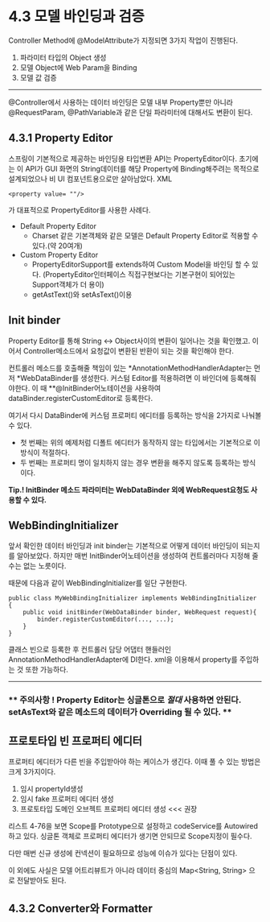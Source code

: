 4.3 모델 바인딩과 검증
================
Controller Method에 @ModelAttribute가 지정되면 3가지 작업이 진행된다.

1. 파라미터 타입의 Object 생성
2. 모델 Object에 Web Param을 Binding
3. 모델 값 검증

* * *

@Controller에서 사용하는 데이터 바인딩은 모델 내부 Property뿐만 아니라 @RequestParam, @PathVariable과 같은 단일 파라미터에 대해서도 변환이 된다.



4.3.1 Property Editor
------------------------
스프링이 기본적으로 제공하는 바인딩용 타입변환 API는 PropertyEditor이다.
초기에는 이 API가 GUI 화면의 String데이터를 해당 Property에 Binding해주려는 목적으로 설계되었으나 비 UI 컴포넌트용으로만 살아남았다. XML
```
<property value= ""/>
```
가 대표적으로 PropertyEditor를 사용한 사례다.

* Default Property Editor
    - Charset 같은 기본객체와 같은 모델은 Default Property Editor로 적용할 수 있다.(약 20여개)
* Custom Property Editor
    - PropertyEditorSupport를 extends하여 Custom Model을 바인딩 할 수 있다. (PropertyEditor인터페이스 직접구현보다는 기본구현이 되어있는 Support객체가 더 용이)
    - getAstText()와 setAsText()이용


## Init binder
Property Editor를 통해 String <-> Object사이의 변환이 일어나는 것을 확인했고.
이어서 Controller메소드에서 요청값이 변환된 반환이 되는 것을 확인해야 한다.

컨트롤러 메소드를 호출해줄 책임이 있는 *AnnotationMethodHandlerAdapter는 먼저 *WebDataBinder를 생성한다.
커스텀 Editor를 적용하려면 이 바인더에 등록해줘야한다. 이 때 **@InitBinder어노테이션을 사용하여 dataBinder.registerCustomEditor로 등록한다.

여기서 다시 DataBinder에 커스텀 프로퍼티 에디터를 등록하는 방식을 2가지로 나눠볼 수 있다.
* 첫 번째는 위의 예제처럼 디폴트 에디터가 동작하지 않는 타입에서는 기본적으로 이 방식이 적절하다.
* 두 번째는 프로퍼티 명이 일치하지 않는 경우 변환을 해주지 않도록 등록하는 방식이다.

**Tip.! InitBinder 메소드 파라미터는 WebDataBinder 외에 WebRequest요청도 사용할 수 있다.**



## WebBindingInitializer
앞서 확인한 데이터 바인딩과 init binder는 기본적으로 어떻게 데이터 바인딩이 되는지를 알아보았다.
하지만 매번 InitBinder어노테이션을 생성하여 컨트롤러마다 지정해 줄 수는 없는 노릇이다.

때문에 다음과 같이 WebBindingInitializer를 일단 구현한다.

```
public class MyWebBindingInitializer implements WebBindingInitializer {
    public void initBinder(WebDataBinder binder, WebRequest request){
        binder.registerCustomEditor(..., ...);
    }
}
```
클래스 빈으로 등록한 후 컨트롤러 담당 어댑터 핸들러인 AnnotationMethodHandlerAdapter에 DI한다.
xml을 이용해서 property를 주입하는 것 또한 가능하다.

* * *

### ** 주의사항 ! Property Editor는 싱글톤으로 _절대_ 사용하면 안된다. setAsText와 같은 메소드의 데이터가 Overriding 될 수 있다. **


## 프로토타입 빈 프로퍼티 에디터
프로퍼티 에디터가 다른 빈을 주입받아야 하는 케이스가 생긴다. 이때 풀 수 있는 방법은 크게 3가지이다.
1. 임시 propertyId생성
2. 임시 fake 프로퍼티 에디터 생성
3. 프로토타입 도메인 오브젝트 프로퍼티 에디터 생성 <<< 권장

리스트 4-76을 보면 Scope를 Prototype으로 설정하고 codeService를 Autowired하고 있다. 싱글톤 객체로 프로퍼티 에디터가 생기면 안되므로 Scope지정이 필수다.

다만 매번 신규 생성에 컨넥션이 필요하므로 성능에 이슈가 있다는 단점이 있다.

이 외에도 사실은 모델 어트리뷰트가 아니라 데이터 중심의 Map<String, String> 으로 전달받아도 된다.




4.3.2 Converter와 Formatter
-------------------------------





